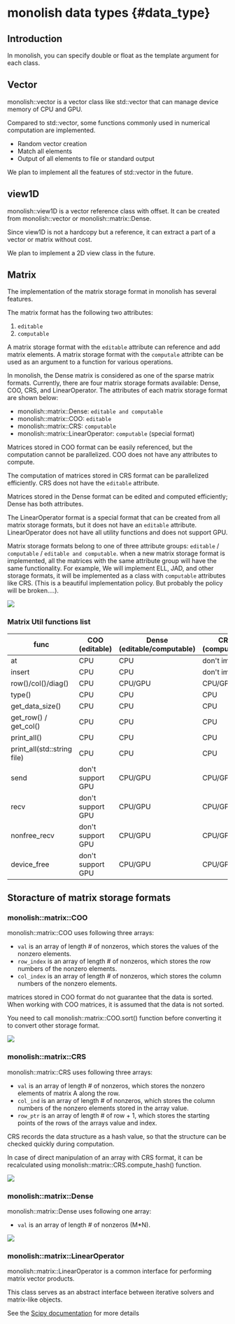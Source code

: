# monolish data types {#data_type}

## Introduction
In monolish, you can specify double or float as the template argument for each class.

## Vector
monolish::vector is a vector class like std::vector that can manage device memory of CPU and GPU.

Compared to std::vector, some functions commonly used in numerical computation are implemented.
- Random vector creation
- Match all elements
- Output of all elements to file or standard output

We plan to implement all the features of std::vector in the future.

## view1D
monolish::view1D is a vector reference class with offset.
It can be created from monolish::vector or monolish::matrix::Dense.

Since view1D is not a hardcopy but a reference, it can extract a part of a vector or matrix without cost.

We plan to implement a 2D view class in the future.

## Matrix
The implementation of the matrix storage format in monolish has several features.

The matrix format has the following two attributes:
1. `editable`
2. `computable`

A matrix storage format with the `editable` attribute can reference and add matrix elements.
A matrix storage format with the `computale` attribte can be used as an argument to a function for various operations.

In monolish, the Dense matrix is considered as one of the sparse matrix formats.
Currently, there are four matrix storage formats available: Dense, COO, CRS, and LinearOperator.
The attributes of each matrix storage format are shown below:
- monolish::matrix::Dense: `editable and computable`
- monolish::matrix::COO: `editable`
- monolish::matrix::CRS: `computable`
- monolish::matrix::LinearOperator: `computable` (special format)

Matrices stored in COO format can be easily referenced, but the computation cannot be parallelized. COO does not have any attributes to compute.

The computation of matrices stored in CRS format can be parallelized efficiently. CRS does not have the `editable` attribute.

Matrices stored in the Dense format can be edited and computed efficiently; Dense has both attributes.

The LinearOperator format is a special format that can be created from all matrix storage formats, but it does not have an `editable` attribute. 
LinearOperator does not have all utility functions and does not support GPU.

Matrix storage formats belong to one of three attribute groups: `editable` / `computable` / `editable and computable`.
when a new matrix storage format is implemented, all the matrices with the same attribute group will have the same functionality.
For example, We will implement ELL, JAD, and other storage formats, it will be implemented as a class with `computable` attributes like CRS.
(This is a beautiful implementation policy. But probably the policy will be broken....).

![](./img/convert.png)

### Matrix Util functions list 

| func                          | COO (editable)              | Dense (editable/computable) | CRS (computable) |
|-------------------------------|-----------------------------|------------------------------|---------------|
| at                            | CPU                         | CPU                          | don't impl.   |
| insert                        | CPU                         | CPU                          | don't impl.   |
| row()/col()/diag()            | CPU                         | CPU/GPU                      | CPU/GPU       |
| type()                        | CPU                         | CPU                          | CPU           |
| get_data_size()               | CPU                         | CPU                          | CPU           |
| get_row()   / get_col()       | CPU                         | CPU                          | CPU           |
| print_all()                   | CPU                         | CPU                          | CPU           |
| print_all(std::string file)   | CPU                         | CPU                          | CPU           |
| send                          | don't support GPU           | CPU/GPU                      | CPU/GPU       |
| recv                          | don't support GPU           | CPU/GPU                      | CPU/GPU       |
| nonfree_recv                  | don't support GPU           | CPU/GPU                      | CPU/GPU       |
| device_free                   | don't support GPU           | CPU/GPU                      | CPU/GPU       |

## Storacture of matrix storage formats
### monolish::matrix::COO
monolish::matrix::COO uses following three arrays:
- `val` is an array of length # of nonzeros, which stores the values of the nonzero elements.
- `row_index` is an array of length # of nonzeros, which stores the row numbers of the nonzero elements.
- `col_index` is an array of length # of nonzeros, which stores the column numbers of the nonzero elements.

matrices stored in COO format do not guarantee that the data is sorted.
When working with COO matrices, it is assumed that the data is not sorted.

You need to call monolish::matrix::COO.sort() function before converting it to convert other storage format.

![](./img/COO.png)

### monolish::matrix::CRS
monolish::matrix::CRS uses following three arrays:
- `val` is an array of length # of nonzeros, which stores the nonzero elements of matrix A along the row.
- `col_ind` is an array of length # of nonzeros, which stores the column numbers of the nonzero elements
stored in the array value.
- `row_ptr` is an array of length # of row + 1, which stores the starting points of the rows of the arrays value and index.

CRS records the data structure as a hash value, so that the structure can be checked quickly during computation.

In case of direct manipulation of an array with CRS format, it can be recalculated using monolish::matrix::CRS.compute_hash() function.

![](./img/CRS.png)

### monolish::matrix::Dense
monolish::matrix::Dense uses following one array:
- `val` is an array of length # of nonzeros (M*N).

![](./img/Dense.png)

### monolish::matrix::LinearOperator
monolish::matrix::LinearOperator is a common interface for performing matrix vector products.

This class serves as an abstract interface between iterative solvers and matrix-like objects.

See the [Scipy documentation](https://docs.scipy.org/doc/scipy/reference/generated/scipy.sparse.linalg.LinearOperator.html) for more details
